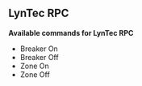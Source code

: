 ## LynTec RPC

**Available commands for LynTec RPC**

* Breaker On
* Breaker Off
* Zone On
* Zone Off
